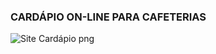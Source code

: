 ### CARDÁPIO ON-LINE PARA CAFETERIAS

![Site Cardápio png](https://user-images.githubusercontent.com/108701750/185726705-34857747-5eb3-47ec-bc5c-4aea7c4fd485.png)


